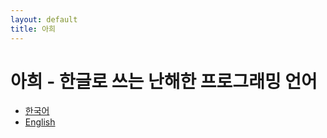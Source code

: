 ```yaml
---
layout: default
title: 아희
---
```



# 아희 - 한글로 쓰는 난해한 프로그래밍 언어

* [한국어](/index.ko/)
* [English](/index.en/)

